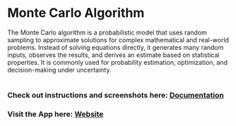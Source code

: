 # Monte Carlo Algorithm

The Monte Carlo algorithm is a probabilistic model that uses random sampling to approximate solutions for complex mathematical and real-world problems. Instead of solving equations directly, it generates many random inputs, observes the results, and derives an estimate based on statistical properties. It is commonly used for probability estimation, optimization, and decision-making under uncertainty.


#

### Check out instructions and screenshots here:  [Documentation](https://docs.google.com/document/d/1xBG0dHFGY-5s0ua_5BtuPHGgcgIqAgumM9rfQJdZ194/)


### Visit the App here:  [Website](https://monte-carlo-simulation.vercel.app/)
